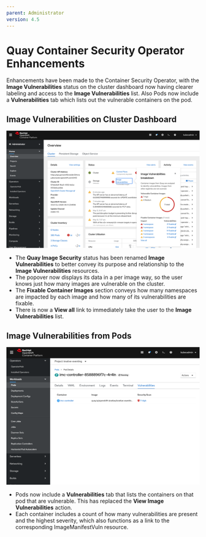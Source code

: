 ```yaml
---
parent: Administrator
version: 4.5
---
```


# Quay Container Security Operator Enhancements

Enhancements have been made to the Container Security Operator, with the **Image Vulnerabilities** status on the cluster dashboard now having clearer labeling and access to the **Image Vulnerabilities** list. Also Pods now include a **Vulnerabilities** tab which lists out the vulnerable containers on the pod.

## Image Vulnerabilities on Cluster Dashboard

![Cluster Dashboard Image Vulnerabilities Status](img/imagevulndash45.png)
- The **Quay Image Security** status has been renamed **Image Vulnerabilities** to better convey its purpose and relationship to the **Image Vulnerabilities** resources.
- The popover now displays its data in a per image way, so the user knows just how many images are vulnerable on the cluster.
- The **Fixable Container Images** section conveys how many namespaces are impacted by each image and how many of its vulnerabilities are fixable.
-  There is now a **View all** link to immediately take the user to the **Image Vulnerabilities** list.

## Image Vulnerabilities from Pods

![Cluster Dashboard Image Vulnerabilities Status](img/podvulns.png)
- Pods now include a **Vulnerabilities** tab that lists the containers on that pod that are vulnerable. This has replaced the **View Image Vulnerabilities** action.
- Each container includes a count of how many vulnerabilities are present and the highest severity, which also functions as a link to the corresponding ImageManifestVuln resource.